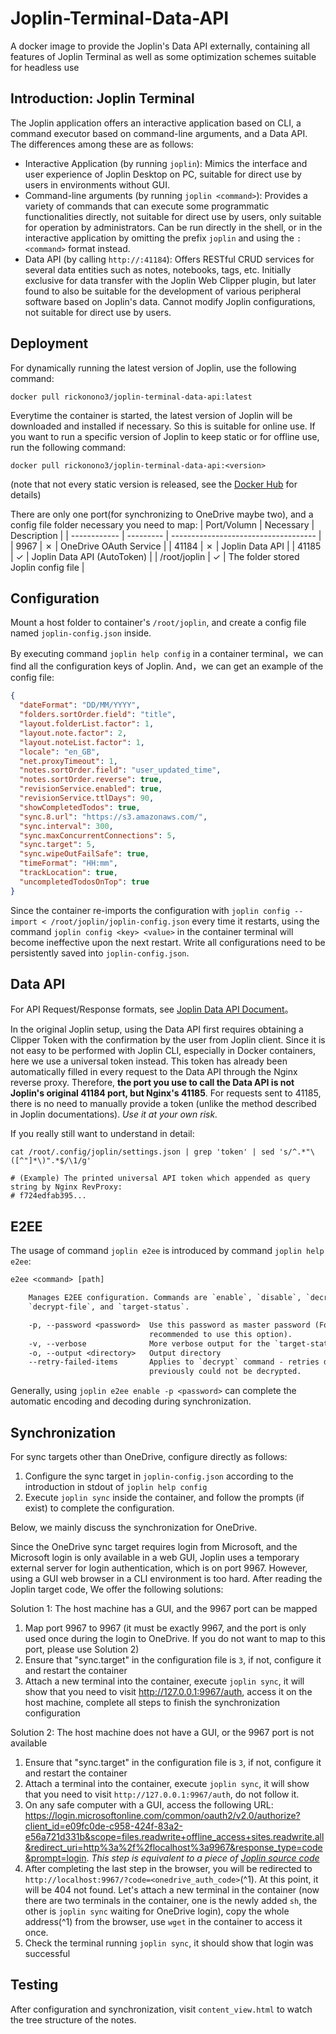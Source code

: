 # Joplin-Terminal-Data-API
A docker image to provide the Joplin's Data API externally, containing all features of Joplin Terminal as well as some optimization schemes suitable for headless use

## Introduction: Joplin Terminal
The Joplin application offers an interactive application based on CLI, a command executor based on command-line arguments, and a Data API. The differences among these are as follows:

- Interactive Application (by running `joplin`): Mimics the interface and user experience of Joplin Desktop on PC, suitable for direct use by users in environments without GUI.
- Command-line arguments (by running `joplin <command>`): Provides a variety of commands that can execute some programmatic functionalities directly, not suitable for direct use by users, only suitable for operation by administrators. Can be run directly in the shell, or in the interactive application by omitting the prefix `joplin` and using the `:<command>` format instead.
- Data API (by calling `http://:41184`): Offers RESTful CRUD services for several data entities such as notes, notebooks, tags, etc. Initially exclusive for data transfer with the Joplin Web Clipper plugin, but later found to also be suitable for the development of various peripheral software based on Joplin's data. Cannot modify Joplin configurations, not suitable for direct use by users.


## Deployment
For dynamically running the latest version of Joplin, use the following command:

```
docker pull rickonono3/joplin-terminal-data-api:latest
```

Everytime the container is started, the latest version of Joplin will be downloaded and installed if necessary. So this is suitable for online use. If you want to run a specific version of Joplin to keep static or for offline use, run the following command:

```
docker pull rickonono3/joplin-terminal-data-api:<version>
```

(note that not every static version is released, see the [Docker Hub](https://hub.docker.com/r/rickonono3/joplin-terminal-data-api) for details)

There are only one port(for synchronizing to OneDrive maybe two), and a config file folder necessary you need to map:
| Port/Volumn  | Necessary | Description                          |
| ------------ | --------- | ------------------------------------ |
| 9967         | ✗         | OneDrive OAuth Service               |
| 41184        | ✗         | Joplin Data API                      |
| 41185        | ✓         | Joplin Data API (AutoToken)          |
| /root/joplin | ✓         | The folder stored Joplin config file |


## Configuration
Mount a host folder to container's `/root/joplin`, and create a config file named `joplin-config.json` inside.

By executing command `joplin help config` in a container terminal，we can find all the configuration keys of Joplin. And，we can get an example of the config file:

```json
{
  "dateFormat": "DD/MM/YYYY",
  "folders.sortOrder.field": "title",
  "layout.folderList.factor": 1,
  "layout.note.factor": 2,
  "layout.noteList.factor": 1,
  "locale": "en_GB",
  "net.proxyTimeout": 1,
  "notes.sortOrder.field": "user_updated_time",
  "notes.sortOrder.reverse": true,
  "revisionService.enabled": true,
  "revisionService.ttlDays": 90,
  "showCompletedTodos": true,
  "sync.8.url": "https://s3.amazonaws.com/",
  "sync.interval": 300,
  "sync.maxConcurrentConnections": 5,
  "sync.target": 5,
  "sync.wipeOutFailSafe": true,
  "timeFormat": "HH:mm",
  "trackLocation": true,
  "uncompletedTodosOnTop": true
}
```

Since the container re-imports the configuration with `joplin config --import < /root/joplin/joplin-config.json` every time it restarts, using the command `joplin config <key> <value>` in the container terminal will become ineffective upon the next restart. Write all configurations need to be persistently saved into `joplin-config.json`.

## Data API
For API Request/Response formats, see [Joplin Data API Document](https://joplinapp.org/help/api/references/rest_api/#using-the-api)。

In the original Joplin setup, using the Data API first requires obtaining a Clipper Token with the confirmation by the user from Joplin client. Since it is not easy to be performed with Joplin CLI, especially in Docker containers, here we use a universal token instead. This token has already been automatically filled in every request to the Data API through the Nginx reverse proxy. Therefore, **the port you use to call the Data API is not Joplin's original 41184 port, but Nginx's 41185**. For requests sent to 41185, there is no need to manually provide a token (unlike the method described in Joplin documentations). *Use it at your own risk.*

If you really still want to understand in detail:

```
cat /root/.config/joplin/settings.json | grep 'token' | sed 's/^.*"\([^"]*\)".*$/\1/g'

# (Example) The printed universal API token which appended as query string by Nginx RevProxy:
# f724edfab395...
```

## E2EE
The usage of command `joplin e2ee` is introduced by command `joplin help e2ee`:

```txt
e2ee <command> [path]

    Manages E2EE configuration. Commands are `enable`, `disable`, `decrypt`, `status`, 
    `decrypt-file`, and `target-status`.

    -p, --password <password>  Use this password as master password (For security reasons, it is not 
                               recommended to use this option).
    -v, --verbose              More verbose output for the `target-status` command
    -o, --output <directory>   Output directory
    --retry-failed-items       Applies to `decrypt` command - retries decrypting items that 
                               previously could not be decrypted.
```

Generally, using `joplin e2ee enable -p <password>` can complete the automatic encoding and decoding during synchronization.


## Synchronization
For sync targets other than OneDrive, configure directly as follows:
1. Configure the sync target in `joplin-config.json` according to the introduction in stdout of `joplin help config`
2. Execute `joplin sync` inside the container, and follow the prompts (if exist) to complete the configuration.

Below, we mainly discuss the synchronization for OneDrive.

Since the OneDrive sync target requires login from Microsoft, and the Microsoft login is only available in a web GUI, Joplin uses a temporary external server for login authentication, which is on port 9967. However, using a GUI web browser in a CLI environment is too hard. After reading the Joplin target code, We offer the following solutions:

Solution 1: The host machine has a GUI, and the 9967 port can be mapped
1. Map port 9967 to 9967 (it must be exactly 9967, and the port is only used once during the login to OneDrive. If you do not want to map to this port, please use Solution 2)
2. Ensure that "sync.target" in the configuration file is `3`, if not, configure it and restart the container
3. Attach a new terminal into the container, execute `joplin sync`, it will show that you need to visit <http://127.0.0.1:9967/auth>, access it on the host machine, complete all steps to finish the synchronization configuration

Solution 2: The host machine does not have a GUI, or the 9967 port is not available
1. Ensure that "sync.target" in the configuration file is `3`, if not, configure it and restart the container
2. Attach a terminal into the container, execute `joplin sync`, it will show that you need to visit `http://127.0.0.1:9967/auth`, do not follow it.
3. On any safe computer with a GUI, access the following URL: <https://login.microsoftonline.com/common/oauth2/v2.0/authorize?client_id=e09fc0de-c958-424f-83a2-e56a721d331b&scope=files.readwrite+offline_access+sites.readwrite.all&redirect_uri=http%3a%2f%2flocalhost%3a9967&response_type=code&prompt=login>. *This step is equivalent to a piece of [Joplin source code](<https://github.com/laurent22/joplin/blob/d7a0d74c4da96cca27af07b3c908a7ca97227be7/packages/lib/onedrive-api.ts#L87>)*
4. After completing the last step in the browser, you will be redirected to `http://localhost:9967/?code=<onedrive_auth_code>`(^1). At this point, it will be 404 not found. Let's attach a new terminal in the container (now there are two terminals in the container, one is the newly added `sh`, the other is `joplin sync` waiting for OneDrive login), copy the whole address(^1) from the browser, use `wget` in the container to access it once.
5. Check the terminal running `joplin sync`, it should show that login was successful

## Testing
After configuration and synchronization, visit `content_view.html` to watch the tree structure of the notes.

